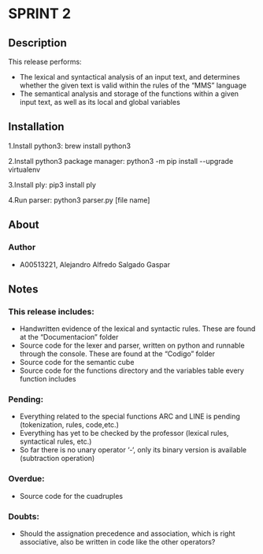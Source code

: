 # SPRINT 2

## Description
This release performs: 
* The lexical and syntactical analysis of an input text, and determines whether the given text is valid within the rules of the “MMS” language
* The semantical analysis and storage of the functions within a given input text, as well as its local and global variables

## Installation 
1.Install python3: brew install python3

2.Install python3 package manager: python3 -m pip install --upgrade virtualenv

3.Install ply: pip3 install ply

4.Run parser: python3 parser.py [file name]
 

## About

### Author
* A00513221, Alejandro Alfredo Salgado Gaspar

## Notes
### This release includes:
* Handwritten evidence of the lexical and syntactic rules. These are found at the “Documentacion” folder
* Source code for the lexer and parser, written on python and runnable through the console. These are found at the “Codigo” folder
* Source code for the semantic cube
* Source code for the functions directory and the variables table every function includes

### Pending:
* Everything related to the special functions ARC and LINE is pending (tokenization, rules, code,etc.)
* Everything has yet to be checked by the professor (lexical rules, syntactical rules, etc.)
* So far there is no unary operator ‘-‘, only its binary version is available (subtraction operation)

### Overdue:
* Source code for the cuadruples

### Doubts:
* Should the assignation precedence and association, which is right associative, also be written in code like the other operators?
